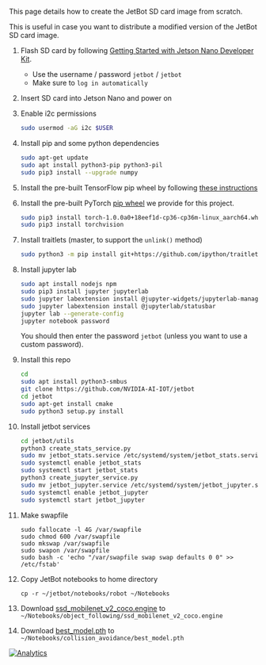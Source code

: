 This page details how to create the JetBot SD card image from scratch.

This is useful in case you want to distribute a modified version of the JetBot SD card image.

1. Flash SD card by following [Getting Started with Jetson Nano Developer Kit](https://developer.nvidia.com/embedded/learn/get-started-jetson-nano-devkit).  
    * Use the username / password ``jetbot`` / ``jetbot``
    * Make sure to ``log in automatically``
2. Insert SD card into Jetson Nano and power on
3. Enable i2c permissions
    
    ```bash
    sudo usermod -aG i2c $USER
    ```
4. Install pip and some python dependencies
    ```bash
    sudo apt-get update
    sudo apt install python3-pip python3-pil
    sudo pip3 install --upgrade numpy 
    ```
4. Install the pre-built TensorFlow pip wheel by following [these instructions](https://docs.nvidia.com/deeplearning/dgx/install-tf-xavier/index.html)

4. Install the pre-built PyTorch [pip wheel](https://drive.google.com/open?id=1Eq641Jqb2Q0KBKsVpAhU-vxB_Mqcfrjd) we provide for this project.

    ```bash
    sudo pip3 install torch-1.0.0a0+18eef1d-cp36-cp36m-linux_aarch64.whl
    sudo pip3 install torchvision
    ```
5. Install traitlets (master, to support the ``unlink()`` method)

    ```bash
    sudo python3 -m pip install git+https://github.com/ipython/traitlets@master
    ```
6. Install jupyter lab

    ```bash
    sudo apt install nodejs npm
    sudo pip3 install jupyter jupyterlab
    sudo jupyter labextension install @jupyter-widgets/jupyterlab-manager
    sudo jupyter labextension install @jupyterlab/statusbar
    jupyter lab --generate-config
    jupyter notebook password
    ```
    You should then enter the password ``jetbot`` (unless you want to use a custom password).
7. Install this repo

    ```bash
    cd
    sudo apt install python3-smbus
    git clone https://github.com/NVIDIA-AI-IOT/jetbot
    cd jetbot
    sudo apt-get install cmake
    sudo python3 setup.py install
    ```

8. Install jetbot services

    ```bash
    cd jetbot/utils
    python3 create_stats_service.py
    sudo mv jetbot_stats.service /etc/systemd/system/jetbot_stats.service
    sudo systemctl enable jetbot_stats
    sudo systemctl start jetbot_stats
    python3 create_jupyter_service.py
    sudo mv jetbot_jupyter.service /etc/systemd/system/jetbot_jupyter.service
    sudo systemctl enable jetbot_jupyter
    sudo systemctl start jetbot_jupyter
    ```

8. Make swapfile
    ```
    sudo fallocate -l 4G /var/swapfile
    sudo chmod 600 /var/swapfile
    sudo mkswap /var/swapfile
    sudo swapon /var/swapfile
    sudo bash -c 'echo "/var/swapfile swap swap defaults 0 0" >> /etc/fstab'
    ```
 
9. Copy JetBot notebooks to home directory

    ```
    cp -r ~/jetbot/notebooks/robot ~/Notebooks
    ```
10. Download [ssd_mobilenet_v2_coco.engine](https://drive.google.com/open?id=1RnNBHPDphIOWwHCSfeMCWQ7XN3w3tKFD) to ``~/Notebooks/object_following/ssd_mobilenet_v2_coco.engine``

11. Download [best_model.pth](https://drive.google.com/open?id=1UsRax8bR3R-e-0-80KfH2zAt-IyRPtnW) to ``~/Notebooks/collision_avoidance/best_model.pth``

[![Analytics](https://ga-beacon.appspot.com/UA-135919510-1/jetbot/wiki/Create-SD-Card-Image-From-Scratch/?pixel)](https://github.com/igrigorik/ga-beacon)